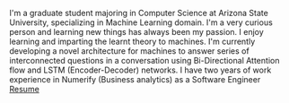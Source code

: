 I'm a graduate student majoring in Computer Science at Arizona State University, specializing in Machine Learning domain.
I'm a very curious person and learning new things has always been my passion. I enjoy learning and imparting the learnt theory to machines. I'm currently developing a novel architecture for machines to answer series of interconnected questions in a conversation using Bi-Directional Attention flow and LSTM (Encoder-Decoder) networks.
I have two years of work experience in Numerify (Business analytics) as a Software Engineer
<br/>
<a href="https://github.com/mounikachandra/mounikachandra.github.io/blob/master/theme/img/MounikaGandavarapu_Resume.pdf" target="_blank">Resume</a>